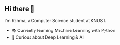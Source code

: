 ## Hi there 👋
I’m Rahma, a Computer Science student at KNUST.
- 📚 Currently learning Machine Learning with Python
- 🤖 Curious about Deep Learning & AI
